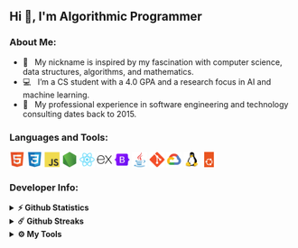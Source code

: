 ## Hi 👋, I'm Algorithmic Programmer

### About Me:

- 🔢 &nbsp; My nickname is inspired by my fascination with computer science, data structures, algorithms, and mathematics.
- 💻 &nbsp; I’m a CS student with a 4.0 GPA and a research focus in AI and machine learning.
- 💼 &nbsp; My professional experience in software engineering and technology consulting dates back to 2015. 

### Languages and Tools:

<code><img height="27" src="https://raw.githubusercontent.com/devicons/devicon/master/icons/html5/html5-original.svg" alt="html5"></code>
<code><img height="27" src="https://raw.githubusercontent.com/devicons/devicon/master/icons/css3/css3-original.svg" alt="css3"></code>
<code><img height="27" src="https://raw.githubusercontent.com/devicons/devicon/master/icons/javascript/javascript-original.svg" alt="javascript"></code>
<code><img height="27" src="https://raw.githubusercontent.com/devicons/devicon/master/icons/nodejs/nodejs-original.svg" alt="nodejs"></code>
<code><img height="27" src="https://raw.githubusercontent.com/devicons/devicon/master/icons/react/react-original.svg" alt="react"></code>
<code><img height="27" src="https://raw.githubusercontent.com/devicons/devicon/master/icons/express/express-original.svg" alt="express"></code>
<code><img height="27" src="https://raw.githubusercontent.com/devicons/devicon/master/icons/bootstrap/bootstrap-original.svg" alt="bootstrap"></code>
<code><img height="27" src="https://raw.githubusercontent.com/devicons/devicon/master/icons/java/java-original.svg" alt="java"></code>
<code><img height="27" src="https://raw.githubusercontent.com/devicons/devicon/master/icons/git/git-original.svg" alt="git"></code>
<code><img height="27" src="https://raw.githubusercontent.com/devicons/devicon/master/icons/googlecloud/googlecloud-original.svg" alt="googlecloud"></code>
<code><img height="27" src="https://raw.githubusercontent.com/devicons/devicon/master/icons/linux/linux-original.svg" alt="linux"></code>
<code><img height="27" src="https://raw.githubusercontent.com/devicons/devicon/master/icons/ubuntu/ubuntu-original.svg" alt="ubuntu"></code>

### Developer Info:

<details>
  <summary><b>⚡ Github Statistics</b></summary>

  <br />
  <img height="180em" src="https://github-readme-stats.vercel.app/api?username=algorithmicprogrammer&show_icons=true&hide_border=true&&count_private=true&include_all_commits=true" />
  <img height="180em" src="https://github-readme-stats.vercel.app/api/top-langs/?username=algorithmicprogrammer&exclude_repo=KNN-Image-Classification&show_icons=true&hide_border=true&layout=compact&langs_count=8"/>
</details>

<details>
  <summary><b>☄️ Github Streaks</b></summary>

  <br />
  <img height="180em" src="https://github-readme-streak-stats.herokuapp.com/?user=algorithmicprogrammer&hide_border=true" />
</details>

<details>
  <br />
  <summary><b>⚙️ My Tools</b></summary>
  	<ul>
	      <li><b>Laptop:</b> Lenovo Legion 7i (16 inch, 9th gen)</li>
	      <li><b>OS:</b> Ubuntu 24.04 LTS</li>
	      <li><b>CPU:</b> 14th Generation Intel Core i9</li>
	      <li><b>GPU:</b> Nvidia GeForce RTX 4070</li>
	      <li><b>IDE(s):</b> JetBrains (PyCharm, WebStorm, IntelliJ, etc.)</li>
	</ul>
</details>
